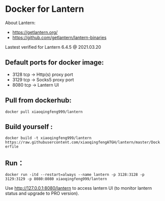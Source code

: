 # Docker for Lantern 

About Lantern:
- https://getlantern.org/
- https://github.com/getlantern/lantern-binaries

Lastest verified for Lantern 6.4.5 @ 2021.03.20

## Default ports for docker image:
- 3128 tcp -> Http(s) proxy port
- 3129 tcp -> Socks5 proxy port
- 8080 tcp -> Lantern UI

## Pull from dockerhub:
```docker pull xiaoqingfeng999/lantern```

## Build yourself :
```docker build -t xiaoqingfeng999/lantern https://raw.githubusercontent.com/xiaoqingfengATGH/lantern/master/Dockerfile```

## Run：
```docker run -itd --restart=always --name lantern -p 3128:3128 -p 3129:3129 -p 8080:8080 xiaoqingfeng999/lantern```


Use http://127.0.0.1:8080/lantern to access lantern UI (to monitor lantern status and upgrade to PRO version).
